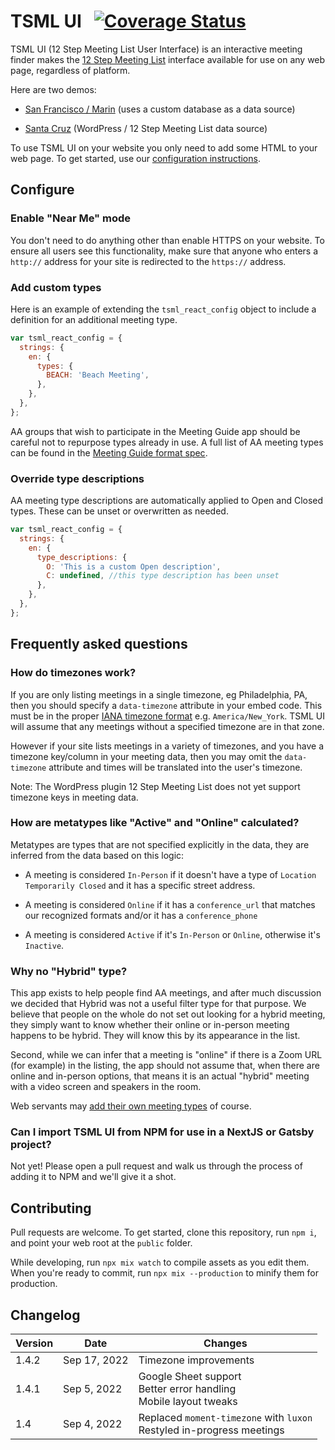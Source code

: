 # TSML UI &nbsp; [![Coverage Status](https://coveralls.io/repos/github/code4recovery/tsml-ui/badge.svg?branch=main)](https://coveralls.io/github/code4recovery/tsml-ui?branch=main)

TSML UI (12 Step Meeting List User Interface) is an interactive meeting finder makes the [12 Step Meeting List](https://github.com/code4recovery/12-step-meeting-list) interface available for use on any web page, regardless of platform.

Here are two demos:

- [San Francisco / Marin](https://aasfmarin.org/meetings) (uses a custom database as a data source)

- [Santa Cruz](https://aasantacruz.org/meeting-guide/) (WordPress / 12 Step Meeting List data source)

To use TSML UI on your website you only need to add some HTML to your web page. To get started, use our [configuration instructions](https://tsml-ui.code4recovery.org).

## Configure

### Enable "Near Me" mode

You don't need to do anything other than enable HTTPS on your website. To ensure all users see this functionality, make sure that anyone who enters a `http://` address for your site is redirected to the `https://` address.

### Add custom types

Here is an example of extending the `tsml_react_config` object to include a definition for an additional meeting type.

```js
var tsml_react_config = {
  strings: {
    en: {
      types: {
        BEACH: 'Beach Meeting',
      },
    },
  },
};
```

AA groups that wish to participate in the Meeting Guide app should be careful not to repurpose types already in use. A full list of AA meeting types can be found in the [Meeting Guide format spec](https://github.com/code4recovery/spec).

### Override type descriptions

AA meeting type descriptions are automatically applied to Open and Closed types. These can be unset or overwritten as needed.

```js
var tsml_react_config = {
  strings: {
    en: {
      type_descriptions: {
        O: 'This is a custom Open description',
        C: undefined, //this type description has been unset
      },
    },
  },
};
```

## Frequently asked questions

### How do timezones work?

If you are only listing meetings in a single timezone, eg Philadelphia, PA, then you should specify a `data-timezone` attribute in your embed code. This must be in the proper [IANA timezone format](https://en.wikipedia.org/wiki/List_of_tz_database_time_zones) e.g. `America/New_York`. TSML UI will assume that any meetings without a specified timezone are in that zone.

However if your site lists meetings in a variety of timezones, and you have a timezone key/column in your meeting data, then you may omit the `data-timezone` attribute and times will be translated into the user's timezone.

Note: The WordPress plugin 12 Step Meeting List does not yet support timezone keys in meeting data.

### How are metatypes like "Active" and "Online" calculated?

Metatypes are types that are not specified explicitly in the data, they are inferred from the data based on this logic:

- A meeting is considered `In-Person` if it doesn't have a type of `Location Temporarily Closed` and it has a specific street address.

- A meeting is considered `Online` if it has a `conference_url` that matches our recognized formats and/or it has a `conference_phone`

- A meeting is considered `Active` if it's `In-Person` or `Online`, otherwise it's `Inactive`.

### Why no "Hybrid" type?

This app exists to help people find AA meetings, and after much discussion we decided that Hybrid was not a useful filter type for that purpose. We believe that people on the whole do not set out looking for a hybrid meeting, they simply want to know whether their online or in-person meeting happens to be hybrid. They will know this by its appearance in the list.

Second, while we can infer that a meeting is "online" if there is a Zoom URL (for example) in the listing, the app should not assume that, when there are online and in-person options, that means it is an actual "hybrid" meeting with a video screen and speakers in the room.

Web servants may [add their own meeting types](#add-custom-types) of course.

### Can I import TSML UI from NPM for use in a NextJS or Gatsby project?

Not yet! Please open a pull request and walk us through the process of adding it to NPM and we'll give it a shot.

## Contributing

Pull requests are welcome. To get started, clone this repository, run `npm i`, and point your web root at the `public` folder.

While developing, run `npx mix watch` to compile assets as you edit them. When you're ready to commit, run `npx mix --production` to minify them for production.

## Changelog

| Version | Date         | Changes                                                                   |
| ------- | ------------ | ------------------------------------------------------------------------- |
| 1.4.2   | Sep 17, 2022 | Timezone improvements                                                     |
| 1.4.1   | Sep 5, 2022  | Google Sheet support<br/>Better error handling<br/>Mobile layout tweaks   |
| 1.4     | Sep 4, 2022  | Replaced `moment-timezone` with `luxon`<br/>Restyled in-progress meetings |
